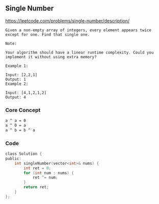 ## Single Number
<https://leetcode.com/problems/single-number/description/>

```
Given a non-empty array of integers, every element appears twice except for one. Find that single one.

Note:

Your algorithm should have a linear runtime complexity. Could you implement it without using extra memory?

Example 1:

Input: [2,2,1]
Output: 1
Example 2:

Input: [4,1,2,1,2]
Output: 4
```
### Core Concept

```bash
a ^ a = 0
a ^ 0 = a
a ^ b = b ^ a
```

### Code
```c
class Solution {
public:
    int singleNumber(vector<int>& nums) {
        int ret = 0;
        for (int num : nums) {
            ret ^= num;
        }
        return ret;
    }
};
```
